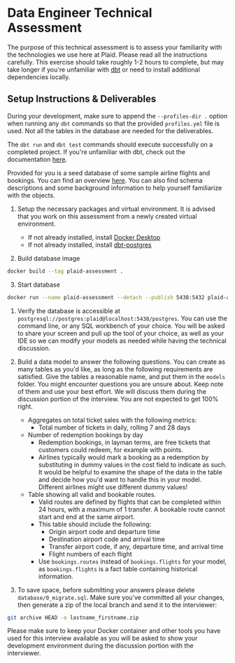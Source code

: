 # Data Engineer Technical Assessment


The purpose of this technical assessment is to assess your familiarity with the technologies we use here at Plaid. Please read all the instructions carefully. This exercise should take roughly 1-2 hours to complete, but may take longer if you're unfamiliar with [dbt](https://www.getdbt.com/docs/) or need to install additional dependencies locally.


## Setup Instructions & Deliverables

During your development, make sure to append the `--profiles-dir .` option when running any `dbt` commands so that the provided `profiles.yml` file is used. Not all the tables in the database are needed for the deliverables.

The `dbt run` and `dbt test` commands should execute successfully on a completed project. If you're unfamiliar with dbt, check out the documentation [here](https://docs.getdbt.com/).

Provided for you is a seed database of some sample airline flights and bookings. You can find an overview [here](https://postgrespro.com/docs/postgrespro/12/demodb-bookings). You can also find schema descriptions and some background information to help yourself familiarize with the objects.

1. Setup the necessary packages and virtual environment. It is advised that you work on this assessment from a newly created virtual environment.
   - If not already installed, install [Docker Desktop](https://docs.docker.com/get-docker/)
   - If not already installed, install [dbt-postgres](https://docs.getdbt.com/dbt-cli/install/overview)

2. Build database image

```sh
docker build --tag plaid-assessment .
```

3. Start database

```sh
docker run --name plaid-assessment --detach --publish 5438:5432 plaid-assessment
```

1. Verify the database is accessible at `postgresql://postgres:plaid@localhost:5438/postgres`. You can use the command line, or any SQL workbench of your choice. You will be asked to share your screen and pull up the tool of your choice, as well as your IDE so we can modify your models as needed while having the technical discussion.


2. Build a data model to answer the following questions. You can create as many tables as you'd like, as long as the following requirements are satisfied. Give the tables a reasonable name, and put them in the `models` folder. You might encounter questions you are unsure about. Keep note of them and use your best effort. We will discuss them during the discussion portion of the interview. You are not expected to get 100% right.
    - Aggregates on total ticket sales with the following metrics:
        - Total number of tickets in daily, rolling 7 and 28 days
    - Number of redemption bookings by day
        - Redemption bookings, in layman terms, are free tickets that customers could redeem, for example with points.
        - Airlines typically would mark a booking as a redemption by substituting in dummy values in the cost field to indicate as such. It would be helpful to examine the shape of the data in the table and decide how you'd want to handle this in your model. Different airlines might use different dummy values!
    - Table showing all valid and bookable routes.
        - Valid routes are defined by flights that can be completed within 24 hours, with a maximum of 1 transfer. A bookable route cannot start and end at the same airport.
        - This table should include the following:
          - Origin airport code and departure time
          - Destination airport code and arrival time
          - Transfer airport code, if any, departure time, and arrival time
          - Flight numbers of each flight
        - Use `bookings.routes` instead of `bookings.flights` for your model, as `bookings.flights` is a fact table containing historical information.
        
3. To save space, before submitting your answers please delete `database/0_migrate.sql`. Make sure you've committed all your changes, then generate a zip of the local branch and send it to the interviewer:
```sh
git archive HEAD -o lastname_firstname.zip
```

Please make sure to keep your Docker container and other tools you have used for this interview available as you will be asked to show your development environment during the discussion portion with the interviewer.
